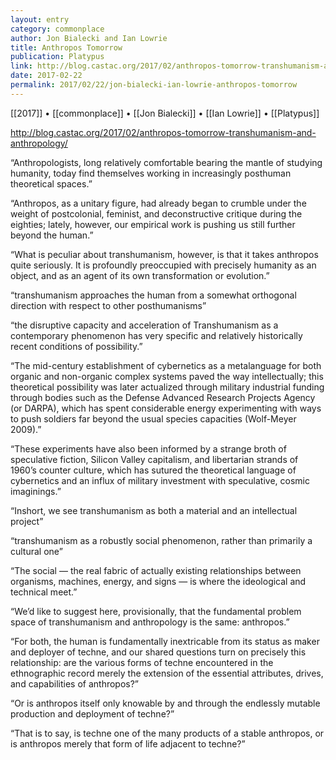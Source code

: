 ```yaml
---
layout: entry
category: commonplace
author: Jon Bialecki and Ian Lowrie
title: Anthropos Tomorrow
publication: Platypus
link: http://blog.castac.org/2017/02/anthropos-tomorrow-transhumanism-and-anthropology/
date: 2017-02-22
permalink: 2017/02/22/jon-bialecki-ian-lowrie-anthropos-tomorrow
---
```


[[2017]] • [[commonplace]] • [[Jon Bialecki]] • [[Ian Lowrie]] • [[Platypus]] 

http://blog.castac.org/2017/02/anthropos-tomorrow-transhumanism-and-anthropology/

“Anthropologists, long relatively comfortable bearing the mantle of studying humanity, today find themselves working in increasingly posthuman theoretical spaces.”

“Anthropos, as a unitary figure, had already began to crumble under the weight of postcolonial, feminist, and deconstructive critique during the eighties; lately, however, our empirical work is pushing us still further beyond the human.”

“What is peculiar about transhumanism, however, is that it takes anthropos quite seriously. It is profoundly preoccupied with precisely humanity as an object, and as an agent of its own transformation or evolution.”

“transhumanism approaches the human from a somewhat orthogonal direction with respect to other posthumanisms”

“the disruptive capacity and acceleration of Transhumanism as a contemporary phenomenon has very specific and relatively historically recent conditions of possibility.”

“The mid-century establishment of cybernetics as a metalanguage for both organic and non-organic complex systems paved the way intellectually; this theoretical possibility was later actualized through military industrial funding through bodies such as the Defense Advanced Research Projects Agency (or DARPA), which has spent considerable energy experimenting with ways to push soldiers far beyond the usual species capacities (Wolf-Meyer 2009).”

“These experiments have also been informed by a strange broth of speculative fiction, Silicon Valley capitalism, and libertarian strands of 1960’s counter culture, which has sutured the theoretical language of cybernetics and an influx of military investment with speculative, cosmic imaginings.”

“Inshort, we see transhumanism as both a material and an intellectual project”

“transhumanism as a robustly social phenomenon, rather than primarily a cultural one”

“The social — the real fabric of actually existing relationships between organisms, machines, energy, and signs — is where the ideological and technical meet.”

“We’d like to suggest here, provisionally, that the fundamental problem space of transhumanism and anthropology is the same: anthropos.”

“For both, the human is fundamentally inextricable from its status as maker and deployer of techne, and our shared questions turn on precisely this relationship: are the various forms of techne encountered in the ethnographic record merely the extension of the essential attributes, drives, and capabilities of anthropos?”

“Or is anthropos itself only knowable by and through the endlessly mutable production and deployment of techne?”

“That is to say, is techne one of the many products of a stable anthropos, or is anthropos merely that form of life adjacent to techne?”

